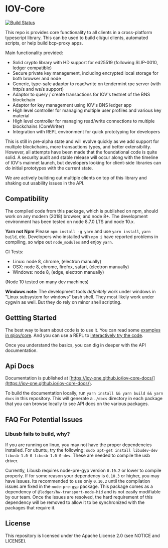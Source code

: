 # IOV-Core

[![Build Status](https://travis-ci.com/iov-one/iov-core.svg?token=evC2AgcwxuvHjXeBP3jq&branch=master)](https://travis-ci.com/iov-one/iov-core)

This repo is provides core functionality to all clients in a cross-platform typescript library.
This can be used to build cli/gui clients, automated scripts, or help build bcp-proxy apps.

Main functionality provided:

* Solid crypto library with HD support for ed25519 (following SLIP-0010, ledger compatible)
* Secure private key management, including encrypted local storage for both browser and node
* Generic, type-safe adaptor to read/write on tendermint rpc server (with http/s and ws/s support)
* Adaptor to query / create transactions for IOV's testnet of the BNS blockchain
* Adaptor for key management using IOV's BNS ledger app
* High level controller for managing multiple user profiles and various key material
* High level controller for managing read/write connections to multiple blockchains (CoreWriter)
* Integration with REPL environment for quick prototyping for developers

This is still in pre-alpha state and will evolve quickly as we add support for multiple blockchains,
more transactions types, and better extensibility. However, all attempts have been made that the
foundational code is quite solid. A security audit and stable release will occur along with the
timeline of IOV's mainnet launch, but developers looking for client-side libraries can do initial
prototypes with the current state.

We are actively building out multiple clients on top of this library and shaking out usability
issues in the API.

## Compatibility

The compiled code from this package, which is published on npm, should work on any modern (2018)
browser, and node 8+. The development environment has been tested on node 8.7.0 LTS and node 10.x.

**Yarn not Npm** Please `npm install -g yarn` and use `yarn install`, `yarn build`, etc.
Developers who installed with `npm i` have reported problems in compiling, so wipe out `node_modules`
and enjoy `yarn`.

CI Tests:

* Linux: node 8, chrome, (electron manually)
* OSX: node 8, chrome, firefox, safari, (electron manually)
* Windows: node 8, (edge, electron manually)

(Node 10 tested on many dev machines)

**Windows note:** The development tools *definitely* work under windows in "Linux subsystem for windows"
bash shell. They most likely work under cygwin as well. But they do rely on minor shell scripting.

## Gettting Started

The best way to learn about code is to use it.
You can read some [examples in @iov/core](./packages/iov-core/README.md).
And you can use a REPL to [interactively try the code](./packages/iov-cli/README.md).

Once you understand the basics, you can dig in deeper with the API documentation.

## Api Docs

Documentation is published at [https://iov-one.github.io/iov-core-docs/](https://iov-one.github.io/iov-core-docs/).

To build the documentation locally, run `yarn install && yarn build && yarn docs`
in this repository. This will generate a `./docs` directory in each package that you
can browse locally to see API docs on the various packages.

## FAQ For Potential Issues

### Libusb fails to build, why?

If you are running on linux, you may not have the proper dependencies installed. For ubuntu, try the
following: `sudo apt-get install libudev-dev libusb-1.0-0 libusb-1.0-0-dev`. 
These are needed to compile the usb driver.

Currently, Libusb requires node-pre-gyp version `0.10.2` or lower to compile properly. If for some reason
your dependency is `0.10.3` or higher, you may have issues. Its recommended to use only `0.10.2` until
the compilation issues are fixed in the `node-pre-gyp` package. This package comes as a dependency of
`@ledger/hw-transport-node-hid` and is not easily modifiable by our team. Once the issues are resolved,
the hard requirement of this dependency will be removed to allow it to be synchronized with the packages
that require it.

## License

This repository is licensed under the Apache License 2.0 (see NOTICE and LICENSE).
